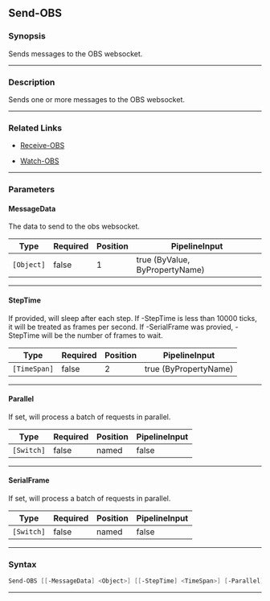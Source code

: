 Send-OBS
--------
### Synopsis
Sends messages to the OBS websocket.

---
### Description

Sends one or more messages to the OBS websocket.

---
### Related Links
* [Receive-OBS](Receive-OBS.md)



* [Watch-OBS](Watch-OBS.md)



---
### Parameters
#### **MessageData**

The data to send to the obs websocket.






|Type      |Required|Position|PipelineInput                 |
|----------|--------|--------|------------------------------|
|`[Object]`|false   |1       |true (ByValue, ByPropertyName)|



---
#### **StepTime**

If provided, will sleep after each step.
If -StepTime is less than 10000 ticks, it will be treated as frames per second.
If -SerialFrame was provied, -StepTime will be the number of frames to wait.






|Type        |Required|Position|PipelineInput        |
|------------|--------|--------|---------------------|
|`[TimeSpan]`|false   |2       |true (ByPropertyName)|



---
#### **Parallel**

If set, will process a batch of requests in parallel.






|Type      |Required|Position|PipelineInput|
|----------|--------|--------|-------------|
|`[Switch]`|false   |named   |false        |



---
#### **SerialFrame**

If set, will process a batch of requests in parallel.






|Type      |Required|Position|PipelineInput|
|----------|--------|--------|-------------|
|`[Switch]`|false   |named   |false        |



---
### Syntax
```PowerShell
Send-OBS [[-MessageData] <Object>] [[-StepTime] <TimeSpan>] [-Parallel] [-SerialFrame] [<CommonParameters>]
```
---
